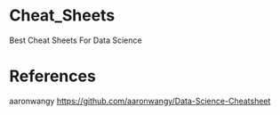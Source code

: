 # Cheat_Sheets
Best Cheat Sheets For Data Science

# References
aaronwangy https://github.com/aaronwangy/Data-Science-Cheatsheet
